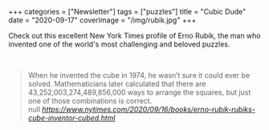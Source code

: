 +++
categories = ["Newsletter"]
tags = ["puzzles"]
title = "Cubic Dude"
date = "2020-09-17"
coverImage = "/img/rubik.jpg"
+++

Check out this excellent New York Times profile of Erno Rubik, the man who invented one of the world's most challenging and beloved puzzles.

<!--more-->

<br>

<blockquote class="quoteback" darkmode="" data-title="He%20Invented%20the%20Rubik%E2%80%99s%20Cube.%20He%E2%80%99s%20Still%20Learning%20From%20It." data-author="null" cite="https://www.nytimes.com/2020/09/16/books/erno-rubik-rubiks-cube-inventor-cubed.html">
                      When he invented the cube in 1974, he wasn’t sure it could ever be solved. Mathematicians later calculated that there are 43,252,003,274,489,856,000 ways to arrange the squares, but just one of those combinations is correct.
                      <footer>null <cite><a href="https://www.nytimes.com/2020/09/16/books/erno-rubik-rubiks-cube-inventor-cubed.html">https://www.nytimes.com/2020/09/16/books/erno-rubik-rubiks-cube-inventor-cubed.html</a></cite></footer>
                      </blockquote>
                      <script note="" src="https://cdn.jsdelivr.net/gh/Blogger-Peer-Review/quotebacks@1/quoteback.js"></script>
